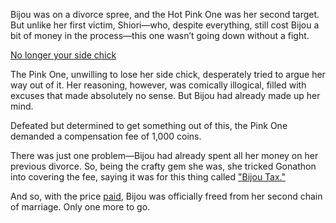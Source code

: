 <!-- title: Divorce No.2 -->

Bijou was on a divorce spree, and the Hot Pink One was her second target. But unlike her first victim, Shiori—who, despite everything, still cost Bijou a bit of money in the process—this one wasn’t going down without a fight.

[No longer your side chick](#embed:https://www.youtube.com/live/u3MQlnSHfhA?feature=shared&t=13723)

The Pink One, unwilling to lose her side chick, desperately tried to argue her way out of it. Her reasoning, however, was comically illogical, filled with excuses that made absolutely no sense. But Bijou had already made up her mind.

Defeated but determined to get something out of this, the Pink One demanded a compensation fee of 1,000 coins.

There was just one problem—Bijou had already spent all her money on her previous divorce. So, being the crafty gem she was, she tricked Gonathon into covering the fee, saying it was for this thing called ["Bijou Tax."](https://www.youtube.com/live/u3MQlnSHfhA?feature=shared&t=13948)

And so, with the price [paid](https://www.youtube.com/live/u3MQlnSHfhA?feature=shared&t=14099), Bijou was officially freed from her second chain of marriage. Only one more to go.